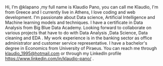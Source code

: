 Hi, I’m @klapano ,my full name is Klaudio Pano, you can call me Klaudio, I'm from Greece and I currently live in Athens, I love coding and web development.
I’m passionate about Data science, Artificial Intelligence and Machine learning models and techniques. I have a certificate in Data Analysis from Big Blue Data Academy.
Looking forward  to collaborate on various projects that have to do with Data Analysis ,Data Science, Data cleaning and EDA .
My work experience is in the banking sector as office administrator and customer service representative.
I have a bachelor's degree in Economics from University of Piraeus.
  You can reach me through klaudio_1995@hotmail.com or through my LinkedIn profile https://www.linkedin.com/in/klaudio-pano/  .
